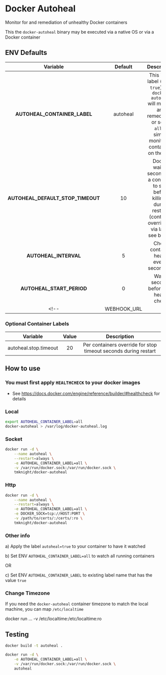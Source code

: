 # Docker Autoheal

Monitor for and remediation of unhealthy Docker containers

This the `docker-autoheal` binary may be executed via a native OS or via a Docker container

## ENV Defaults

| Variable                          | Default  | Description                                                                                                                       |
|:---------------------------------:|:--------:|:---------------------------------------------------------------------------------------------------------------------------------:|
| **AUTOHEAL_CONTAINER_LABEL**      | autoheal |This is the label (set to `true`) that `docker-autoheal` will monitor and remediate - or set to `all` to simply monitor all containers on the host|
| **AUTOHEAL_DEFAULT_STOP_TIMEOUT** | 10       | Docker waits `n` seconds for a container to stop before killing it during restarts (container overridable via label, see below) |
| **AUTOHEAL_INTERVAL**             | 5        | Check container health every`n` seconds**                                                                                       |
| **AUTOHEAL_START_PERIOD**         | 0        | Wait `n` seconds before first health check                                                                                      |
<!-- |WEBHOOK_URL|    |Post messages to the webhook following actions on unhealthy container| -->

### Optional Container Labels

| Variable              | Value | Description                                                     |
|:---------------------:|:-----:|:---------------------------------------------------------------:|
| autoheal.stop.timeout | 20    | Per containers override for stop timeout seconds during restart |

## How to use

### You must first apply `HEALTHCHECK` to your docker images

- See <https://docs.docker.com/engine/reference/builder/#healthcheck> for details

### Local

```bash
export AUTOHEAL_CONTAINER_LABEL=all
docker-autoheal > /var/log/docker-autoheal.log
```

### Socket

```bash
docker run -d \
    --name autoheal \
    --restart=always \
    -e AUTOHEAL_CONTAINER_LABEL=all \
    -v /var/run/docker.sock:/var/run/docker.sock \
    tmknight/docker-autoheal
```

### Http

```bash
docker run -d \
    --name autoheal \
    --restart=always \
    -e AUTOHEAL_CONTAINER_LABEL=all \
    -e DOCKER_SOCK=tcp://HOST:PORT \
    -v /path/to/certs/:/certs/:ro \
    tmknight/docker-autoheal
```

### Other info

a) Apply the label `autoheal=true` to your container to have it watched

b) Set ENV `AUTOHEAL_CONTAINER_LABEL=all` to watch all running containers

OR

c) Set ENV `AUTOHEAL_CONTAINER_LABEL` to existing label name that has the value `true`

<!--
See <https://docs.docker.com/engine/security/https/> for how to configure TCP with mTLS

The certificates and keys need these names:

- ca.pem
- client-cert.pem
- client-key.pem
-->

### Change Timezone

If you need the `docker-autoheal` container timezone to match the local machine, you can map `/etc/localtime`

docker run ... -v /etc/localtime:/etc/localtime:ro

## Testing

```bash
docker build -t autoheal .

docker run -d \
    -e AUTOHEAL_CONTAINER_LABEL=all \
    -v /var/run/docker.sock:/var/run/docker.sock \
    autoheal
```
